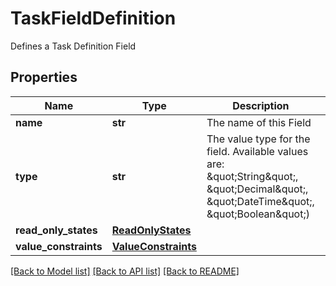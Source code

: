 # TaskFieldDefinition

Defines a Task Definition Field

## Properties
Name | Type | Description | Notes
------------ | ------------- | ------------- | -------------
**name** | **str** | The name of this Field | 
**type** | **str** | The value type for the field. Available values are: \&quot;String\&quot;, \&quot;Decimal\&quot;, \&quot;DateTime\&quot;, \&quot;Boolean\&quot;) | 
**read_only_states** | [**ReadOnlyStates**](ReadOnlyStates.md) |  | [optional] 
**value_constraints** | [**ValueConstraints**](ValueConstraints.md) |  | [optional] 

[[Back to Model list]](../README.md#documentation-for-models) [[Back to API list]](../README.md#documentation-for-api-endpoints) [[Back to README]](../README.md)


